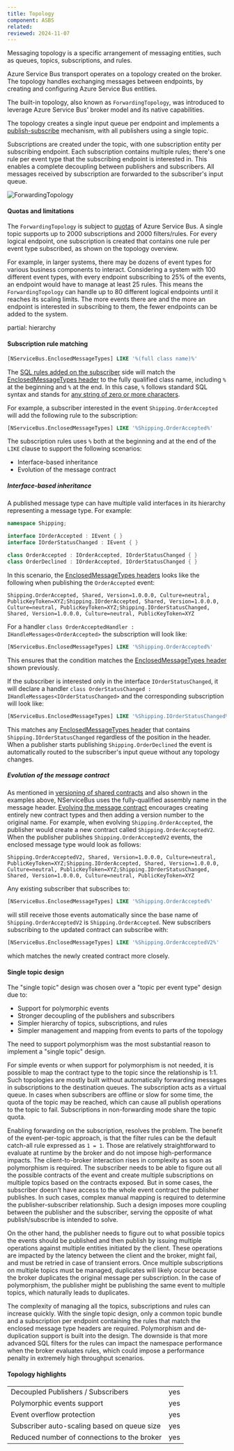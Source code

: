 ```yaml
---
title: Topology
component: ASBS
related:
reviewed: 2024-11-07
---
```


Messaging topology is a specific arrangement of messaging entities, such as queues, topics, subscriptions, and rules.

Azure Service Bus transport operates on a topology created on the broker. The topology handles exchanging messages between endpoints, by creating and configuring Azure Service Bus entities.

The built-in topology, also known as `ForwardingTopology`, was introduced to leverage Azure Service Bus' broker model and its native capabilities.

The topology creates a single input queue per endpoint and implements a [publish-subscribe](/nservicebus/messaging/publish-subscribe/) mechanism, with all publishers using a single topic.

Subscriptions are created under the topic, with one subscription entity per subscribing endpoint. Each subscription contains multiple rules; there's one rule per event type that the subscribing endpoint is interested in. This enables a complete decoupling between publishers and subscribers. All messages received by subscription are forwarded to the subscriber's input queue.

![ForwardingTopology](forwarding-topology.png "width=500")

#### Quotas and limitations

The `ForwardingTopology` is subject to [quotas](https://learn.microsoft.com/en-us/azure/service-bus-messaging/service-bus-quotas) of Azure Service Bus. A single topic supports up to 2000 subscriptions and 2000 filters/rules. For every logical endpoint, one subscription is created that contains one rule per event type subscribed, as shown on the topology overview.

For example, in larger systems, there may be dozens of event types for various business components to interact. Considering a system with 100 different event types, with every endpoint subscribing to 25% of the events, an endpoint would have to manage at least 25 rules. This means the `ForwardingTopology` can handle up to 80 different logical endpoints until it reaches its scaling limits. The more events there are and the more an endpoint is interested in subscribing to them, the fewer endpoints can be added to the system.

partial: hierarchy

#### Subscription rule matching

```sql
[NServiceBus.EnclosedMessageTypes] LIKE '%(full class name)%'
```

The [SQL rules added on the subscriber](https://docs.microsoft.com/en-us/azure/service-bus-messaging/topic-filters) side will match the [EnclosedMessageTypes header](/nservicebus/messaging/headers.md#serialization-headers-nservicebus-enclosedmessagetypes) to the fully qualified class name, including `%` at the beginning and `%` at the end. In this case, `%` follows standard SQL syntax and stands for [any string of zero or more characters](https://docs.microsoft.com/en-us/azure/service-bus-messaging/service-bus-messaging-sql-filter#pattern).

For example, a subscriber interested in the event `Shipping.OrderAccepted` will add the following rule to the subscription:

```sql
[NServiceBus.EnclosedMessageTypes] LIKE '%Shipping.OrderAccepted%'
```

The subscription rules uses `%` both at the beginning and at the end of the ` LIKE` clause to support the following scenarios:

- Interface-based inheritance
- Evolution of the message contract

##### Interface-based inheritance

A published message type can have multiple valid interfaces in its hierarchy representing a message type. For example:

```csharp
namespace Shipping;

interface IOrderAccepted : IEvent { }
interface IOrderStatusChanged : IEvent { }

class OrderAccepted : IOrderAccepted, IOrderStatusChanged { }
class OrderDeclined : IOrderAccepted, IOrderStatusChanged { }
```

In this scenario, the [EnclosedMessageTypes headers](/nservicebus/messaging/headers.md#serialization-headers-nservicebus-enclosedmessagetypes) looks like the following when publishing the `OrderAccepted` event:

```
Shipping.OrderAccepted, Shared, Version=1.0.0.0, Culture=neutral, PublicKeyToken=XYZ;Shipping.IOrderAccepted, Shared, Version=1.0.0.0, Culture=neutral, PublicKeyToken=XYZ;Shipping.IOrderStatusChanged, Shared, Version=1.0.0.0, Culture=neutral, PublicKeyToken=XYZ
```

For a handler `class OrderAcceptedHandler : IHandleMessages<OrderAccepted>` the subscription will look like:

```sql
[NServiceBus.EnclosedMessageTypes] LIKE '%Shipping.OrderAccepted%'
```

This ensures that the condition matches the [EnclosedMessageTypes header](/nservicebus/messaging/headers.md#serialization-headers-nservicebus-enclosedmessagetypes) shown previously.

If the subscriber is interested only in the interface `IOrderStatusChanged`, it will declare a handler `class OrderStatusChanged : IHandleMessages<IOrderStatusChanged>` and the corresponding subscription will look like:


```sql
[NServiceBus.EnclosedMessageTypes] LIKE '%Shipping.IOrderStatusChanged%'
```

This matches any [EnclosedMessageTypes header](/nservicebus/messaging/headers.md#serialization-headers-nservicebus-enclosedmessagetypes) that contains `Shipping.IOrderStatusChanged` regardless of the position in the header. When a publisher starts publishing `Shipping.OrderDeclined` the event is automatically routed to the subscriber's input queue without any topology changes.

##### Evolution of the message contract

As mentioned in [versioning of shared contracts](/nservicebus/messaging/sharing-contracts.md#versioning) and also shown in the examples above, NServiceBus uses the fully-qualified assembly name in the message header. [Evolving the message contract](/nservicebus/messaging/evolving-contracts.md) encourages creating entirely new contract types and then adding a version number to the original name. For example, when evolving `Shipping.OrderAccepted`, the publisher would create a new contract called `Shipping.OrderAcceptedV2`. When the publisher publishes `Shipping.OrderAcceptedV2` events, the enclosed message type would look as follows:

```
Shipping.OrderAcceptedV2, Shared, Version=1.0.0.0, Culture=neutral, PublicKeyToken=XYZ;Shipping.IOrderAccepted, Shared, Version=1.0.0.0, Culture=neutral, PublicKeyToken=XYZ;Shipping.IOrderStatusChanged, Shared, Version=1.0.0.0, Culture=neutral, PublicKeyToken=XYZ
```

Any existing subscriber that subscribes to:

```sql
[NServiceBus.EnclosedMessageTypes] LIKE '%Shipping.OrderAccepted%'
```

will still receive those events automatically since the base name of `Shipping.OrderAcceptedV2` is `Shipping.OrderAccepted`. New subscribers subscribing to the updated contract can subscribe with:

```sql
[NServiceBus.EnclosedMessageTypes] LIKE '%Shipping.OrderAcceptedV2%'
```

which matches the newly created contract more closely.

#### Single topic design

The "single topic" design was chosen over a "topic per event type" design due to:

- Support for polymorphic events
- Stronger decoupling of the publishers and subscribers
- Simpler hierarchy of topics, subscriptions, and rules
- Simpler management and mapping from events to parts of the topology

The need to support polymorphism was the most substantial reason to implement a "single topic" design.

For simple events or when support for polymorphism is not needed, it is possible to map the contract type to the topic since the relationship is 1:1. Such topologies are mostly built without automatically forwarding messages in subscriptions to the destination queues. The subscription acts as a virtual queue. In cases when subscribers are offline or slow for some time, the quota of the topic may be reached, which can cause all publish operations to the topic to fail. Subscriptions in non-forwarding mode share the topic quota.

Enabling forwarding on the subscription, resolves the problem. The benefit of the event-per-topic approach, is that the filter rules can be the default catch-all rule expressed as `1 = 1`. Those are relatively straightforward to evaluate at runtime by the broker and do not impose high-performance impacts. The client-to-broker interaction rises in complexity as soon as polymorphism is required. The subscriber needs to be able to figure out all the possible contracts of the event and create multiple subscriptions on multiple topics based on the contracts exposed. But in some cases, the subscriber doesn't have access to the whole event contract the publisher publishes. In such cases, complex manual mapping is required to determine the publisher-subscriber relationship. Such a design imposes more coupling between the publisher and the subscriber, serving the opposite of what publish/subscribe is intended to solve.

On the other hand, the publisher needs to figure out to what possible topics the events should be published and then publish by issuing multiple operations against multiple entities initiated by the client. These operations are impacted by the latency between the client and the broker, might fail, and must be retried in case of transient errors. Once multiple subscriptions on multiple topics must be managed, duplicates will likely occur because the broker duplicates the original message per subscription. In the case of polymorphism, the publisher might be publishing the same event to multiple topics, which naturally leads to duplicates.

The complexity of managing all the topics, subscriptions and rules can increase quickly. With the single topic design, only a common topic bundle and a subscription per endpoint containing the rules that match the enclosed message type headers are required. Polymorphism and de-duplication support is built into the design. The downside is that more advanced SQL filters for the rules can impact the namespace performance when the broker evaluates rules, which could impose a performance penalty in extremely high throughput scenarios.

#### Topology highlights

|                                             |                     |
|---------------------------------------------|---------------------|
| Decoupled Publishers / Subscribers          |  yes                |
| Polymorphic events support                  |  yes                |
| Event overflow protection                   |  yes                |
| Subscriber auto-scaling based on queue size |  yes                |
| Reduced number of connections to the broker |  yes                |
